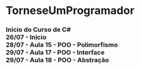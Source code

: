 # TorneseUmProgramador

<h3>Inicio do Curso de C#</h> <br/>
26/07 - Inicio <br/>
28/07 - Aula 15 - POO - Polimorfismo <br/>
29/07 - Aula 17 - POO - Interface <br/>
29/07 - Aula 18 - POO - Abstração <br/>

